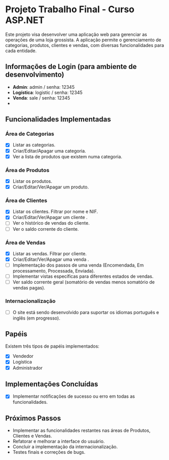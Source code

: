 # Projeto Trabalho Final - Curso ASP.NET

Este projeto visa desenvolver uma aplicação web para gerenciar as operações de uma loja grossista. A aplicação permite o gerenciamento de categorias, produtos, clientes e vendas, com diversas funcionalidades para cada entidade.

## Informações de Login (para ambiente de desenvolvimento)

- **Admin**: admin / senha: 12345
- **Logística**: logistic / senha: 12345
- **Venda**: sale / senha: 12345
- 
## Funcionalidades Implementadas

### Área de Categorias
- [x] Listar as categorias.
- [x] Criar/Editar/Apagar uma categoria.
- [x] Ver a lista de produtos que existem numa categoria.

### Área de Produtos
- [x] Listar os produtos.
- [x] Criar/Editar/Ver/Apagar um produto.

### Área de Clientes
- [x] Listar os clientes. Filtrar por nome e NIF.
- [x] Criar/Editar/Ver/Apagar um cliente .
- [ ] Ver o histórico de vendas do cliente.
- [ ] Ver o saldo corrente do cliente.

### Área de Vendas
- [x] Listar as vendas. Filtrar por cliente.
- [x] Criar/Editar/Ver/Apagar uma venda .
- [ ] Implementação dos passos de uma venda (Encomendada, Em processamento, Processada, Enviada).
- [ ] Implementar vistas específicas para diferentes estados de vendas.
- [ ] Ver saldo corrente geral (somatório de vendas menos somatório de vendas pagas).

### Internacionalização
- [ ] O site está sendo desenvolvido para suportar os idiomas português e inglês (em progresso).

## Papéis

Existem três tipos de papéis implementados:
- [x] Vendedor
- [x] Logística
- [x] Administrador

## Implementações Concluídas

- [x] Implementar notificações de sucesso ou erro em todas as funcionalidades.

## Próximos Passos

- Implementar as funcionalidades restantes nas áreas de Produtos, Clientes e Vendas.
- Refatorar e melhorar a interface do usuário.
- Concluir a implementação da internacionalização.
- Testes finais e correções de bugs.



